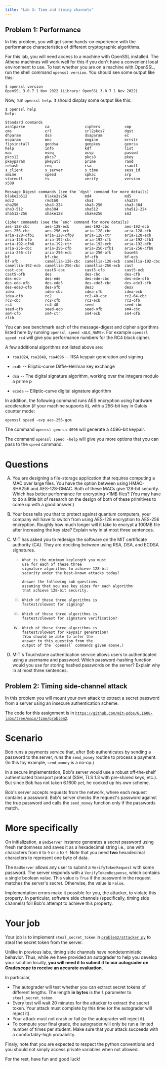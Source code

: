```yaml
---
title: "Lab 3: Time and timing channels"
---
```


<style type="text/css">
    ol { list-style-type: upper-alpha; }
    ol ol { list-style-type: lower-roman; }
</style>


## Problem 1: Performance

In this problem, you will get some hands-on
experience with the performance characteristics of
different cryptographic algorithms.

For this lab, you will need access to a machine
with OpenSSL installed. The Athena machines will
work well for this if you don't have a convenient
local environment to use.
To test whether you are on a machine with OpenSSL,
run the shell command `openssl version`. You
should see some output like this:
```
$ openssl version
OpenSSL 3.0.7 1 Nov 2022 (Library: OpenSSL 3.0.7 1 Nov 2022)
```

Now, run `openssl help`. It should display some
output like this:
```
$ openssl help
help:

Standard commands
asn1parse         ca                ciphers           cmp
cms               crl               crl2pkcs7         dgst
dhparam           dsa               dsaparam          ec
ecparam           enc               engine            errstr
fipsinstall       gendsa            genpkey           genrsa
help              info              kdf               list
mac               nseq              ocsp              passwd
pkcs12            pkcs7             pkcs8             pkey
pkeyparam         pkeyutl           prime             rand
rehash            req               rsa               rsautl
s_client          s_server          s_time            sess_id
smime             speed             spkac             srp
storeutl          ts                verify            version
x509

Message Digest commands (see the `dgst' command for more details)
blake2b512        blake2s256        md4               md5
mdc2              rmd160            sha1              sha224
sha256            sha3-224          sha3-256          sha3-384
sha3-512          sha384            sha512            sha512-224
sha512-256        shake128          shake256          sm3

Cipher commands (see the `enc' command for more details)
aes-128-cbc       aes-128-ecb       aes-192-cbc       aes-192-ecb
aes-256-cbc       aes-256-ecb       aria-128-cbc      aria-128-cfb
aria-128-cfb1     aria-128-cfb8     aria-128-ctr      aria-128-ecb
aria-128-ofb      aria-192-cbc      aria-192-cfb      aria-192-cfb1
aria-192-cfb8     aria-192-ctr      aria-192-ecb      aria-192-ofb
aria-256-cbc      aria-256-cfb      aria-256-cfb1     aria-256-cfb8
aria-256-ctr      aria-256-ecb      aria-256-ofb      base64
bf                bf-cbc            bf-cfb            bf-ecb
bf-ofb            camellia-128-cbc  camellia-128-ecb  camellia-192-cbc
camellia-192-ecb  camellia-256-cbc  camellia-256-ecb  cast
cast-cbc          cast5-cbc         cast5-cfb         cast5-ecb
cast5-ofb         des               des-cbc           des-cfb
des-ecb           des-ede           des-ede-cbc       des-ede-cfb
des-ede-ofb       des-ede3          des-ede3-cbc      des-ede3-cfb
des-ede3-ofb      des-ofb           des3              desx
idea              idea-cbc          idea-cfb          idea-ecb
idea-ofb          rc2               rc2-40-cbc        rc2-64-cbc
rc2-cbc           rc2-cfb           rc2-ecb           rc2-ofb
rc4               rc4-40            seed              seed-cbc
seed-cfb          seed-ecb          seed-ofb          sm4-cbc
sm4-cfb           sm4-ctr           sm4-ecb           sm4-ofb
zlib
```

You can see benchmark each of the message-digest
and cipher algorithms listed here by running
`openssl speed <ALG_NAME>`. For example `openssl
speed rc4` will give you performance numbers for
the RC4 block cipher.

A few additional algorithms not listed above are:

* `rsa1024`, `rsa2048`, `rsa4096` -- RSA keypair
  generation and signing

* `ecdh` -- Elliptic-curve Diffie-Hellman key
  exchange

* `dsa` -- The digital signature algorithm,
  working over the integers modulo a prime p

* `ecsda` -- Elliptic-curve digital signature
  algorithm

In addition, the following command runs AES
encryption using hardware acceleration (if your
machine supports it), with a 256-bit key in Galois
counter mode:
```
openssl speed -evp aes-256-gcm
```

The command `openssl genrsa 4096` will generate
a 4096-bit keypair.

The command `openssl speed -help` will give you
more options that you can pass to the `speed`
command.

# Questions

1.  You are designing a file-storage application
    that requires computing a MAC over large
    files. You have the option between using
    HMAC-SHA256 and AES-128-GMAC. Both of these
    MACs give 128-bit security. Which has
    better performance for encrypting >1MB files?
    (You may have to do a little bit of research
    on the design of both of these primitives to 
    come up with a good answer.)

1.  Your boss tells you that to protect against
    quantum computers, your company will have to
    switch from using AES-128 encryption to
    AES-256 encryption. Roughly how much longer
    will it take to encrypt a 100MB file after
    increasing the key size? Explain why
    in at most three sentences.

1.  MIT has asked you to redesign the software on
    the MIT certificate authority (CA). They are
    deciding between using RSA, DSA, and ECDSA
    signatures.


    1.      What is the minimum keylength you must
            use for each of these three 
            signature algorithms to achieve 128-bit
            security under the best-known attacks today?

            Answer the following sub-questions
            assuming that you use key sizes for each algorithm
            that achieve 128-bit security.

    1.      Which of these three algorithms is
            fastest/slowest for signing?

    1.      Which of these three algorithms is
            fastest/slowest for signature verification?

    1.      Which of these three algorithms is
            fastest/slowest for keypair generation?
            (You should be able to infer the
            answer to this question from the
            output of the `openssl` commands given above.)
       
1.  MIT's Touchstone authentication service allows
    users to authenticated using a username and
    password. Which password-hashing function would you use 
    for storing hashed passwords on the server?
    Explain why in at most three sentences.

## Problem 2: Timing side-channel attack

In this problem you will mount your own attack to
extract a secret password from a server using an
insecure authentication scheme.

The code for this assignment is in [`https://github.com/mit-pdos/6.1600-labs/tree/main/time/problem2`](time/problem2).

# Scenario

Bob runs a payments service that, after Bob
authenticates by sending a password to the server,
runs the `send_money` routine to process
a payment. (In this toy example, `send_money` is
a no-op.)

In a secure implementation, Bob's server would use
a robust off-the-shelf authenticated transport
protocol (SSH, TLS 1.3 with pre-shared keys,
etc.). But since Bob has not taken 6.1600 yet, he
cooked up his own scheme.

Bob's server accepts requests from the network,
where each request contains a password. Bob's
server checks the request's password against
the true password and calls the `send_money`
function only if the passwords match.

# More specifically

On initialization, a `BadServer` instance generates a secret password using fresh randomness and saves it as a hexadecimal string i.e., one with characters from `0` to `9` or `a` to `f`. Note that you need **two** hexadecimal characters to represent one byte of data.

The `BadServer` allows any user to submit a `VerifyTokenRequest` with some password.
The server responds with a `VerifyTokenResponse`, which contains a single boolean value.
This value is `True` if the password in the request matches the server's secret.
Otherwise, the value is `False`.

Implementation errors make it possible for you, the attacker, to violate this property.
In particular, software side channels (specifically, timing side channels) foil Bob's attempt to achieve this property.

# Your job

Your job is to implement `steal_secret_token` in [`problem2/attacker.py`](https://github.com/mit-pdos/6.1600-labs/tree/main/time/problem2/attacker.py) to steal the secret token from the server.

Unlike in previous labs, timing side channels have nondeterministic behavior.
Thus, while we have provided an autograder to help you develop your solution locally, **you will need it to submit it to our autograder on Gradescope to receive an accurate evaluation.**

In particular,
 - The autograder will test whether you can extract secret tokens of different lengths.  The length **in bytes** is the `l` parameter to `steal_secret_token`.
 - Every test will wait 20 minutes for the attacker to extract the secret token.  Your attack must complete by this time (or the autograder will reject it).
 - Your attack must not crash or fail (or the autograder will reject it).
 - To compute your final grade, the autograder will only be run a limited number of times per student.  Make sure that your attack succeeds with a comfortably-high probability.

Finaly, note that you are expected to respect the python conventions and you should not simply access private variables when not allowed.

For the rest, have fun and good luck!



